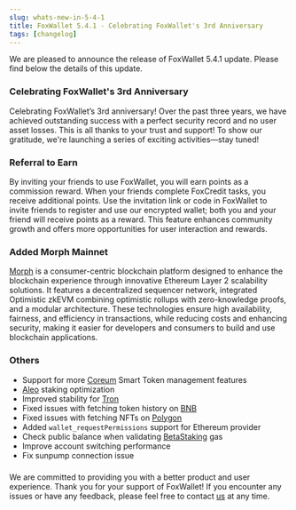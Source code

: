 ```yaml
---
slug: whats-new-in-5-4-1
title: FoxWallet 5.4.1 - Celebrating FoxWallet's 3rd Anniversary
tags: [changelog]
---
```


We are pleased to announce the release of FoxWallet 5.4.1 update. Please find below the details of this update.

<!--truncate-->

### Celebrating FoxWallet's 3rd Anniversary
Celebrating FoxWallet’s 3rd anniversary! Over the past three years, we have achieved outstanding success with a perfect security record and no user asset losses. This is all thanks to your trust and support! To show our gratitude, we're launching a series of exciting activities—stay tuned!

### Referral to Earn
By inviting your friends to use FoxWallet, you will earn points as a commission reward. When your friends complete FoxCredit tasks, you receive additional points. Use the invitation link or code in FoxWallet to invite friends to register and use our encrypted wallet; both you and your friend will receive points as a reward. This feature enhances community growth and offers more opportunities for user interaction and rewards.

### Added Morph Mainnet
[Morph](https://www.morphl2.io/) is a consumer-centric blockchain platform designed to enhance the blockchain experience through innovative Ethereum Layer 2 scalability solutions. It features a decentralized sequencer network, integrated Optimistic zkEVM combining optimistic rollups with zero-knowledge proofs, and a modular architecture. These technologies ensure high availability, fairness, and efficiency in transactions, while reducing costs and enhancing security, making it easier for developers and consumers to build and use blockchain applications.


### Others
- Support for more [Coreum](https://www.coreum.com/) Smart Token management features
- [Aleo](https://aleo.org/) staking optimization
- Improved stability for [Tron](https://tron.network/)
- Fixed issues with fetching token history on [BNB](https://www.bnbchain.org)
- Fixed issues with fetching NFTs on [Polygon](https://polygon.technology/)
- Added `wallet_requestPermissions` support for Ethereum provider
- Check public balance when validating [BetaStaking](https://betastaking.com/) gas
- Improve account switching performance
- Fix sunpump connection issue

### 
We are committed to providing you with a better product and user experience. Thank you for your support of FoxWallet! If you encounter any issues or have any feedback, please feel free to contact [us](mailto:contact@foxwallet.com) at any time.
